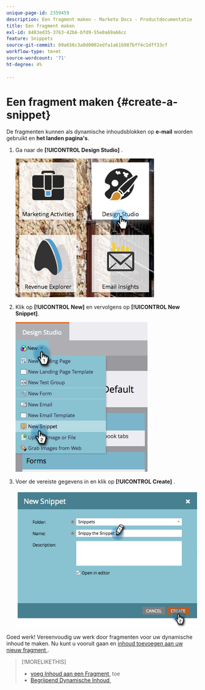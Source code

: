 ```yaml
---
unique-page-id: 2359459
description: Een fragment maken - Marketo Docs - Productdocumentatie
title: Een fragment maken
exl-id: 8483ed35-3763-42b6-bfd9-55e0a69a66cc
feature: Snippets
source-git-commit: 09a656c3a0d0002edfa1a61b987bff4c1dff33cf
workflow-type: tm+mt
source-wordcount: '71'
ht-degree: 4%

---
```


# Een fragment maken {#create-a-snippet}

De fragmenten kunnen als dynamische inhoudsblokken op **e-mail** worden gebruikt en **het landen pagina&#39;s**.

1. Ga naar de **[!UICONTROL Design Studio]** .

   ![](assets/designstudio.png)

1. Klik op **[!UICONTROL New]** en vervolgens op **[!UICONTROL New Snippet]**.

   ![](assets/image2014-9-16-8-50-4.png)

1. Voer de vereiste gegevens in en klik op **[!UICONTROL Create]** .

   ![](assets/image2014-9-16-8-3a50-3a14.png)

Goed werk! Vereenvoudig uw werk door fragmenten voor uw dynamische inhoud te maken. Nu kunt u vooruit gaan en [&#x200B; inhoud toevoegen aan uw nieuw fragment &#x200B;](/help/marketo/product-docs/personalization/segmentation-and-snippets/snippets/add-content-to-a-snippet.md).

>[!MORELIKETHIS]
>
>* [&#x200B; voeg Inhoud aan een Fragment &#x200B;](/help/marketo/product-docs/personalization/segmentation-and-snippets/snippets/add-content-to-a-snippet.md) toe
>* [&#x200B; Begrijpend Dynamische Inhoud &#x200B;](/help/marketo/product-docs/personalization/segmentation-and-snippets/segmentation/understanding-dynamic-content.md)
